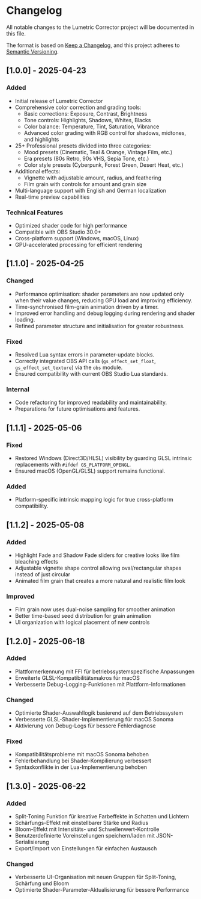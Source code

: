 # Changelog

All notable changes to the Lumetric Corrector project will be documented in this file.

The format is based on [Keep a Changelog](https://keepachangelog.com/en/1.0.0/),
and this project adheres to [Semantic Versioning](https://semver.org/spec/v2.0.0.html).

## [1.0.0] - 2025-04-23

### Added
- Initial release of Lumetric Corrector
- Comprehensive color correction and grading tools:
  - Basic corrections: Exposure, Contrast, Brightness
  - Tone controls: Highlights, Shadows, Whites, Blacks
  - Color balance: Temperature, Tint, Saturation, Vibrance
  - Advanced color grading with RGB control for shadows, midtones, and highlights
- 25+ Professional presets divided into three categories:
  - Mood presets (Cinematic, Teal & Orange, Vintage Film, etc.)
  - Era presets (80s Retro, 90s VHS, Sepia Tone, etc.)
  - Color style presets (Cyberpunk, Forest Green, Desert Heat, etc.)
- Additional effects:
  - Vignette with adjustable amount, radius, and feathering
  - Film grain with controls for amount and grain size
- Multi-language support with English and German localization
- Real-time preview capabilities

### Technical Features
- Optimized shader code for high performance
- Compatible with OBS Studio 30.0+
- Cross-platform support (Windows, macOS, Linux)
- GPU-accelerated processing for efficient rendering

## [1.1.0] - 2025-04-25

### Changed
- Performance optimisation: shader parameters are now updated only when their value changes, reducing GPU load and improving efficiency.
- Time-synchronised film-grain animation driven by a timer.
- Improved error handling and debug logging during rendering and shader loading.
- Refined parameter structure and initialisation for greater robustness.

### Fixed
- Resolved Lua syntax errors in parameter-update blocks.
- Correctly integrated OBS API calls (`gs_effect_set_float`, `gs_effect_set_texture`) via the `obs` module.
- Ensured compatibility with current OBS Studio Lua standards.

### Internal
- Code refactoring for improved readability and maintainability.
- Preparations for future optimisations and features.

## [1.1.1] - 2025-05-06

### Fixed
- Restored Windows (Direct3D/HLSL) visibility by guarding GLSL intrinsic replacements with `#ifdef GS_PLATFORM_OPENGL`.
- Ensured macOS (OpenGL/GLSL) support remains functional.

### Added
- Platform-specific intrinsic mapping logic for true cross-platform compatibility.

## [1.1.2] - 2025-05-08

### Added
- Highlight Fade and Shadow Fade sliders for creative looks like film bleaching effects
- Adjustable vignette shape control allowing oval/rectangular shapes instead of just circular
- Animated film grain that creates a more natural and realistic film look

### Improved
- Film grain now uses dual-noise sampling for smoother animation
- Better time-based seed distribution for grain animation
- UI organization with logical placement of new controls

## [1.2.0] - 2025-06-18

### Added
- Plattformerkennung mit FFI für betriebssystemspezifische Anpassungen
- Erweiterte GLSL-Kompatibilitätsmakros für macOS
- Verbesserte Debug-Logging-Funktionen mit Plattform-Informationen

### Changed
- Optimierte Shader-Auswahllogik basierend auf dem Betriebssystem
- Verbesserte GLSL-Shader-Implementierung für macOS Sonoma
- Aktivierung von Debug-Logs für bessere Fehlerdiagnose

### Fixed
- Kompatibilitätsprobleme mit macOS Sonoma behoben
- Fehlerbehandlung bei Shader-Kompilierung verbessert
- Syntaxkonflikte in der Lua-Implementierung behoben

## [1.3.0] - 2025-06-22

### Added
- Split-Toning Funktion für kreative Farbeffekte in Schatten und Lichtern
- Schärfungs-Effekt mit einstellbarer Stärke und Radius
- Bloom-Effekt mit Intensitäts- und Schwellenwert-Kontrolle
- Benutzerdefinierte Voreinstellungen speichern/laden mit JSON-Serialisierung
- Export/Import von Einstellungen für einfachen Austausch

### Changed
- Verbesserte UI-Organisation mit neuen Gruppen für Split-Toning, Schärfung und Bloom
- Optimierte Shader-Parameter-Aktualisierung für bessere Performance
